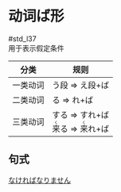 # 动词ば形  
 #std_l37  
用于表示假定条件  

| 分类   | 规则                                                                     |
| ---- | ---------------------------------------------------------------------- |
| 一类动词 | う段 => え段+ば                                                             |
| 二类动词 | る => れ+ば                                                               |
| 三类动词 | する => すれ+ば<br><ruby>来<rt>く</rt></ruby>る => <ruby>来<rt>く</rt></ruby>れ+ば |

## 句式

[なければなりません](../9.sentence_pattern/なければなりません.md)  
